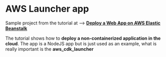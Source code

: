 AWS Launcher app
================

Sample project from the tutorial at --> **[Deploy a Web App on AWS Elastic Beanstalk](https://aws.amazon.com/getting-started/guides/deploy-webapp-elb/)**

The tutorial shows how to **deploy a non-containerized application in the cloud**.
The app is a NodeJS app but is just used as an example, what is really important is the 
**aws_cdk_launcher**



